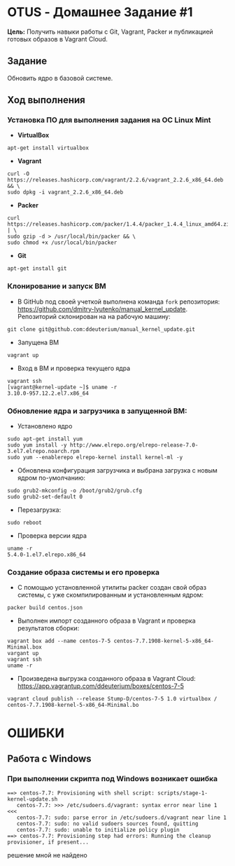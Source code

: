 # **OTUS - Домашнее Задание #1**


**Цель:** Получить навыки работы с Git, Vagrant, Packer и публикацией готовых образов в Vagrant Cloud.

## **Задание**

Обновить ядро в базовой системе.

## **Ход выполнения**

### **Установка ПО для выполнения задания на ОС Linux Mint**

- **VirtualBox** 
```
apt-get install virtualbox
```
- **Vagrant** 
```
curl -O https://releases.hashicorp.com/vagrant/2.2.6/vagrant_2.2.6_x86_64.deb && \
sudo dpkg -i vagrant_2.2.6_x86_64.deb
```
- **Packer** 
```
curl https://releases.hashicorp.com/packer/1.4.4/packer_1.4.4_linux_amd64.zip | \
sudo gzip -d > /usr/local/bin/packer && \
sudo chmod +x /usr/local/bin/packer
```
- **Git**
```
apt-get install git
```
### **Клонирование и запуск ВМ**

- В GitHub под своей учеткой выполнена команда `fork` репозитория: https://github.com/dmitry-lyutenko/manual_kernel_update.
Репозиторий склонирован на на рабочую машину:
```
git clone git@github.com:ddeuterium/manual_kernel_update.git
```
- Запущена ВМ 
```
vagrant up
```
- Вход в ВМ и проверка текущего ядра
```
vagrant ssh
[vagrant@kernel-update ~]$ uname -r
3.10.0-957.12.2.el7.x86_64
```
### **Обновление ядра и загрузчика в запущенной ВМ:**

- Установлено ядро
```
sudo apt-get install yum
sudo yum install -y http://www.elrepo.org/elrepo-release-7.0-3.el7.elrepo.noarch.rpm
sudo yum --enablerepo elrepo-kernel install kernel-ml -y
```
- Обновлена конфигурация загрузчика и выбрана загрузка с новым ядром по-умолчанию:
```
sudo grub2-mkconfig -o /boot/grub2/grub.cfg
sudo grub2-set-default 0
```
- Перезагрузка:
```
sudo reboot
```
- Проверка версии ядра
```
uname -r
5.4.0-1.el7.elrepo.x86_64
```
### **Создание образа системы и его проверка**

- С помощью установленной утилиты packer создан свой образ системы, с уже скомпилированным и установленным 
ядром:

```
packer build centos.json
```

- Выполнен импорт созданного образа в Vagrant и проверка результатов сборки:
```
vagrant box add --name centos-7-5 centos-7.7.1908-kernel-5-x86_64-Minimal.box
vargant up
vagrant ssh
uname -r
```

- Произведена выгрузка созданного образа  в Vagrant Cloud: <https://app.vagrantup.com/ddeuterium/boxes/centos-7-5>
```
vagrant cloud publish --release Stump-D/centos-7-5 1.0 virtualbox / 
centos-7.7.1908-kernel-5-x86_64-Minimal.bo
```





# **ОШИБКИ**

## **Работа с Windows**

### **При выполнении скрипта под Windows возникает ошибка**

```
==> centos-7.7: Provisioning with shell script: scripts/stage-1-kernel-update.sh
   centos-7.7: >>> /etc/sudoers.d/vagrant: syntax error near line 1 <<<
   centos-7.7: sudo: parse error in /etc/sudoers.d/vagrant near line 1
   centos-7.7: sudo: no valid sudoers sources found, quitting
   centos-7.7: sudo: unable to initialize policy plugin
==> centos-7.7: Provisioning step had errors: Running the cleanup provisioner, if present...
```
решение мной не найдено 


